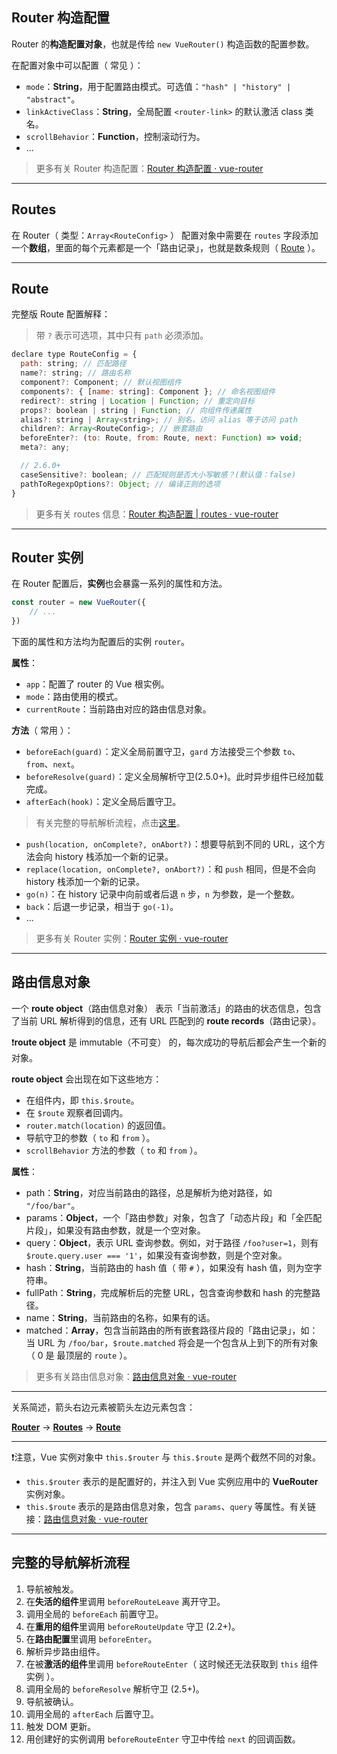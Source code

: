 ## Router 构造配置

Router 的**构造配置对象**，也就是传给 `new VueRouter()` 构造函数的配置参数。

在配置对象中可以配置（ 常见 ）：

- `mode`：**String**，用于配置路由模式。可选值：`"hash" | "history" | "abstract"`。
- `linkActiveClass`：**String**，全局配置 `<router-link>` 的默认激活 class 类名。
- `scrollBehavior`：**Function**，控制滚动行为。
- ...

> 更多有关 Router 构造配置：[Router 构造配置 · vue-router](https://router.vuejs.org/zh-cn/api/options.html)

---

## Routes

在 Router（ 类型：`Array<RouteConfig>` ） 配置对象中需要在 `routes` 字段添加一个**数组**，里面的每个元素都是一个「路由记录」，也就是数条规则（ [Route](#Route) ）。

---

## Route

完整版 Route 配置解释：

> 带 `?` 表示可选项，其中只有 `path` 必须添加。

```javascript
declare type RouteConfig = {
  path: string; // 匹配路径
  name?: string; // 路由名称
  component?: Component; // 默认视图组件
  components?: { [name: string]: Component }; // 命名视图组件
  redirect?: string | Location | Function; // 重定向目标
  props?: boolean | string | Function; // 向组件传递属性
  alias?: string | Array<string>; // 别名，访问 alias 等于访问 path
  children?: Array<RouteConfig>; // 嵌套路由
  beforeEnter?: (to: Route, from: Route, next: Function) => void;
  meta?: any;

  // 2.6.0+
  caseSensitive?: boolean; // 匹配规则是否大小写敏感？(默认值：false)
  pathToRegexpOptions?: Object; // 编译正则的选项
}
```

> 更多有关 routes 信息：[Router 构造配置 | routes · vue-router](https://router.vuejs.org/zh-cn/api/options.html#routes)

---

## Router 实例

在 Router 配置后，**实例**也会暴露一系列的属性和方法。

```JavaScript
const router = new VueRouter({
    // ...
})
```

下面的属性和方法均为配置后的实例 `router`。

**属性**：

- `app`：配置了 router 的 Vue 根实例。
- `mode`：路由使用的模式。
- `currentRoute`：当前路由对应的路由信息对象。

**方法**（ 常用 ）：

- `beforeEach(guard)`：定义全局前置守卫，`gard` 方法接受三个参数 `to`、`from`、`next`。
- `beforeResolve(guard)`：定义全局解析守卫(2.5.0+)。此时异步组件已经加载完成。
- `afterEach(hook)`：定义全局后置守卫。

> 有关完整的导航解析流程，点击[这里](#完整的导航解析流程)。

- `push(location, onComplete?, onAbort?)`：想要导航到不同的 URL，这个方法会向 history 栈添加一个新的记录。
- `replace(location, onComplete?, onAbort?)`：和 `push` 相同，但是不会向 history 栈添加一个新的记录。
- `go(n)`：在 history 记录中向前或者后退 `n` 步，`n` 为参数，是一个整数。
- `back`：后退一步记录，相当于 `go(-1)`。
- ...

> 更多有关 Router 实例：[Router 实例 · vue-router](https://router.vuejs.org/zh-cn/api/router-instance.html)

---

## 路由信息对象

一个 **route object**（路由信息对象） 表示「当前激活」的路由的状态信息，包含了当前 URL 解析得到的信息，还有 URL 匹配到的 **route records**（路由记录）。

❗️**route object** 是 immutable（不可变） 的，每次成功的导航后都会产生一个新的对象。

**route object** 会出现在如下这些地方：

- 在组件内，即 `this.$route`。
- 在 `$route` 观察者回调内。
- `router.match(location)` 的返回值。
- 导航守卫的参数（ `to` 和 `from` ）。
- `scrollBehavior` 方法的参数（ `to` 和 `from` ）。

**属性**：

- path：**String**，对应当前路由的路径，总是解析为绝对路径，如 `"/foo/bar"`。
- params：**Object**，一个「路由参数」对象，包含了「动态片段」和「全匹配片段」，如果没有路由参数，就是一个空对象。
- query：**Object**，表示 URL 查询参数。例如，对于路径 `/foo?user=1`，则有 `$route.query.user === '1'`，如果没有查询参数，则是个空对象。
- hash：**String**，当前路由的 hash 值（ 带 `#` ），如果没有 hash 值，则为空字符串。
- fullPath：**String**，完成解析后的完整 URL，包含查询参数和 hash 的完整路径。
- name：**String**，当前路由的名称，如果有的话。
- matched：**Array**，包含当前路由的所有嵌套路径片段的「路由记录」，如：当 URL 为 `/foo/bar`，`$route.matched` 将会是一个包含从上到下的所有对象（ 0 是 最顶层的 `route` ）。

> 更多有关路由信息对象：[路由信息对象 · vue-router](https://router.vuejs.org/zh-cn/api/route-object.html)

---

关系简述，箭头右边元素被箭头左边元素包含：

[**Router**](#Router-构造配置) -> [**Routes**](#Routes) -> [**Route**](#Route)

---

❗️注意，Vue 实例对象中 `this.$router` 与 `this.$route` 是两个截然不同的对象。

- `this.$router` 表示的是配置好的，并注入到 Vue 实例应用中的 **VueRouter** 实例对象。
- `this.$route` 表示的是路由信息对象，包含 `params`、`query` 等属性。有关链接：[路由信息对象 · vue-router](https://router.vuejs.org/zh-cn/api/route-object.html)

---

## 完整的导航解析流程

1. 导航被触发。
1. 在**失活的组件**里调用 `beforeRouteLeave` 离开守卫。
1. 调用全局的 `beforeEach` 前置守卫。
1. 在**重用的组件**里调用 `beforeRouteUpdate` 守卫 (2.2+)。
1. 在**路由配置**里调用 `beforeEnter`。
1. 解析异步路由组件。
1. 在被**激活的组件**里调用 `beforeRouteEnter`（ 这时候还无法获取到 `this` 组件实例 ）。
1. 调用全局的 `beforeResolve` 解析守卫 (2.5+)。
1. 导航被确认。
1. 调用全局的 `afterEach` 后置守卫。
1. 触发 DOM 更新。
1. 用创建好的实例调用 `beforeRouteEnter` 守卫中传给 `next` 的回调函数。
